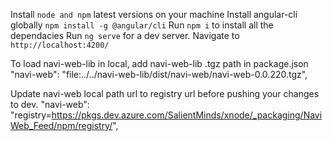 Install `node and npm` latest versions on your machine
Install angular-cli globally `npm install -g @angular/cli`
Run `npm i` to install all the dependacies
Run `ng serve` for a dev server. Navigate to `http://localhost:4200/`

To load navi-web-lib in local, add navi-web-lib .tgz path in package.json
"navi-web": "file:../../navi-web-lib/dist/navi-web/navi-web-0.0.220.tgz",

Update navi-web local path url to registry url before pushing your changes to dev.
"navi-web": "registry=https://pkgs.dev.azure.com/SalientMinds/xnode/_packaging/NaviWeb_Feed/npm/registry/",
